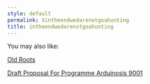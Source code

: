 ```yaml
---
style: default
permalink: Xintheendwedarenotgoahunting
title: intheendwedarenotgoahunting
---
```

You may also like:

[Old Roots](http://scp-wiki.net/old-roots)

[Draft Proposal For Programme Arduinosis 9001](http://scp-wiki.net/draft-proposal-for-programme-arduinosis-9001)
